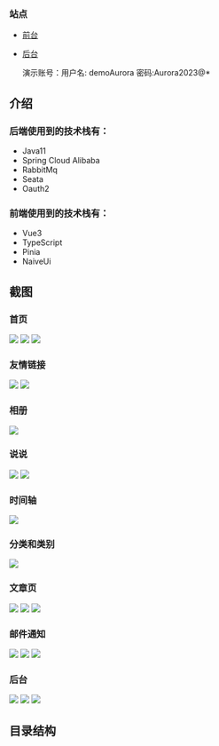 

### 站点

- [前台](https://blog.xcye.xyz/)

- [后台](https://admin.xcye.xyz/login?redirect=/dashboard/analysis)

  演示账号：用户名: demoAurora 密码:Aurora2023@*



## 介绍

### 后端使用到的技术栈有：

- Java11
- Spring Cloud Alibaba
- RabbitMq
- Seata
- Oauth2

### 前端使用到的技术栈有：

- Vue3
- TypeScript
- Pinia
- NaiveUi


## 截图

### 首页
![](docs/cover/1.png)
![](docs/cover/2.png)
![](docs/cover/3.png)
### 友情链接
![](docs/cover/4.png)
![](docs/cover/5.png)
### 相册
![](docs/cover/6.png)
### 说说
![](docs/cover/8.png)
![](docs/cover/7.png)
### 时间轴
![](docs/cover/10.png)
### 分类和类别
![](docs/cover/9.png)



### 文章页 
![](docs/cover/11.png)
![](docs/cover/14.png)
![](docs/cover/12.png)

### 邮件通知
![](docs/cover/15.jpg)
![](docs/cover/16.jpg)
![](docs/cover/17.jpg)

### 后台

![](docs/cover/20.png)
![](docs/cover/21.png)
![](docs/cover/22.png)



## 目录结构

